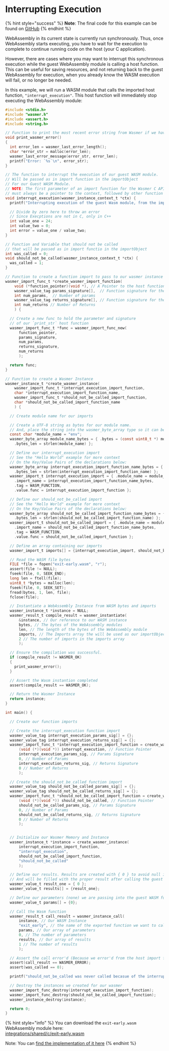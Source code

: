 # Interrupting Execution

{% hint style="success" %}
**Note**: The final code for this example can be found on [GitHub](https://github.com/wasmerio/docs.wasmer.io/tree/master/docs/integrations/c/examples/exit-early)
{% endhint %}

WebAssembly in its current state is currently run synchronously. Thus, once WebAssembly starts executing, you have to wait for the execution to complete to continue running code on the host \(your C application\).

However, there are cases where you may want to interrupt this synchronous execution while the guest WebAssembly module is calling a host function. This can be useful for saving resources, and not returning back to the guest WebAssembly for execution, when you already know the WASM execution will fail, or no longer be needed.

In this example, we will run a WASM module that calls the imported host function, `"interrupt_execution"`. This host function will immediately stop executing the WebAssembly module:

```c
#include <stdio.h>
#include "wasmer.h"
#include <assert.h>
#include <string.h>

// Function to print the most recent error string from Wasmer if we have them
void print_wasmer_error()
{
  int error_len = wasmer_last_error_length();
  char *error_str = malloc(error_len);
  wasmer_last_error_message(error_str, error_len);
  printf("Error: `%s`\n", error_str);
}

// The function to interrupt the execution of our guest WASM module.
// Will be passed as in import function in the importObject
// For our Guest WASM Module.
// NOTE: The first parameter of an import function for the Wasmer C API
// must always be a pointer to the context, followed by other function parameters.
void interrupt_execution(wasmer_instance_context_t *ctx) {
  printf("Interrupting execution of the guest Wasm module, from the imported host function ...\n");

  // Divide by zero here to throw an error
  // Since Execptions are not in C, only in C++
  int value_one = 24;
  int value_two = 0;
  int error = value_one / value_two;
}

// Function and Variable that should not be called
// that will be passed as in import functio in the importObject
int was_called = 0;
void should_not_be_called(wasmer_instance_context_t *ctx) {
  was_called = 1;
}

// Function to create a function import to pass to our wasmer instance
wasmer_import_func_t *create_wasmer_import_function(
    void (*function_pointer)(void *), // A Pointer to the host functiono
    wasmer_value_tag params_signature[],  // Function signature for the function params
    int num_params,  // Number of params
    wasmer_value_tag returns_signature[], // Function signature for the function returns 
    int num_returns // Number of Returns
    ) {

  // Create a new func to hold the parameter and signature
  // of our `print_str` host function
  wasmer_import_func_t *func = wasmer_import_func_new(
      function_pointer, 
      params_signature, 
      num_params, 
      returns_signature, 
      num_returns
      );

  return func;
}

// Function to create a Wasmer Instance
wasmer_instance_t *create_wasmer_instance(
    wasmer_import_func_t *interrupt_execution_import_function,  
    char *interrupt_execution_import_function_name,
    wasmer_import_func_t *should_not_be_called_import_function,  
    char *should_not_be_called_import_function_name
    ) {

  // Create module name for our imports

  // Create a UTF-8 string as bytes for our module name. 
  // And, place the string into the wasmer_byte_array type so it can be used by our guest WASM instance.
  const char *module_name = "env";
  wasmer_byte_array module_name_bytes = { .bytes = (const uint8_t *) module_name,
    .bytes_len = strlen(module_name) };

  // Define our interrupt_execution import
  // See the "Hello World" example for more context
  // On the Key/Value Pairs of the declarations below:
  wasmer_byte_array interrupt_execution_import_function_name_bytes = { .bytes = (const uint8_t *) interrupt_execution_import_function_name,
    .bytes_len = strlen(interrupt_execution_import_function_name) };
  wasmer_import_t interrupt_execution_import = { .module_name = module_name_bytes,
    .import_name = interrupt_execution_import_function_name_bytes,
    .tag = WASM_FUNCTION,
    .value.func = interrupt_execution_import_function };

  // Define our should_not_be_called import
  // See the "Hello World" example for more context
  // On the Key/Value Pairs of the declarations below:
  wasmer_byte_array should_not_be_called_import_function_name_bytes = { .bytes = (const uint8_t *) should_not_be_called_import_function_name,
    .bytes_len = strlen(should_not_be_called_import_function_name) };
  wasmer_import_t should_not_be_called_import = { .module_name = module_name_bytes,
    .import_name = should_not_be_called_import_function_name_bytes,
    .tag = WASM_FUNCTION,
    .value.func = should_not_be_called_import_function };

  // Define an array containing our imports
  wasmer_import_t imports[] = {interrupt_execution_import, should_not_be_called_import};

  // Read the WASM file bytes
  FILE *file = fopen("exit-early.wasm", "r");
  assert(file != NULL);
  fseek(file, 0, SEEK_END);
  long len = ftell(file);
  uint8_t *bytes = malloc(len);
  fseek(file, 0, SEEK_SET);
  fread(bytes, 1, len, file);
  fclose(file);

  // Instantiate a WebAssembly Instance from WASM bytes and imports
  wasmer_instance_t *instance = NULL;
  wasmer_result_t compile_result = wasmer_instantiate(
      &instance, // Our reference to our WASM instance 
      bytes, // The bytes of the WebAssembly modules
      len, // The length of the bytes of the WebAssembly module
      imports, // The Imports array the will be used as our importObject
      2 // The number of imports in the imports array
      );

  // Ensure the compilation was successful.
  if (compile_result != WASMER_OK)
  {
    print_wasmer_error();
  }

  // Assert the Wasm instantion completed
  assert(compile_result == WASMER_OK);

  // Return the Wasmer Instance
  return instance;
}

int main() {

  // Create our function imports

  // Create the interrupt_execution function import
  wasmer_value_tag interrupt_execution_params_sig[] = {};
  wasmer_value_tag interrupt_execution_returns_sig[] = {};
  wasmer_import_func_t *interrupt_execution_import_function = create_wasmer_import_function(
      (void (*)(void *)) interrupt_execution, // Function Pointer
      interrupt_execution_params_sig, // Params Signature
      0, // Number of Params
      interrupt_execution_returns_sig, // Returns Signature
      0 // Number of Returns
      );

  // Create the should_not_be_called function import
  wasmer_value_tag should_not_be_called_params_sig[] = {};
  wasmer_value_tag should_not_be_called_returns_sig[] = {};
  wasmer_import_func_t *should_not_be_called_import_function = create_wasmer_import_function(
      (void (*)(void *)) should_not_be_called, // Function Pointer
      should_not_be_called_params_sig, // Params Signature
      0, // Number of Params
      should_not_be_called_returns_sig, // Returns Signature
      0 // Number of Returns
      );


  // Initialize our Wasmer Memory and Instance
  wasmer_instance_t *instance = create_wasmer_instance(
      interrupt_execution_import_function,
      "interrupt_execution",
      should_not_be_called_import_function,
      "should_not_be_called"
      );

  // Define our results. Results are created with { 0 } to avoid null issues,
  // And will be filled with the proper result after calling the guest WASM function.
  wasmer_value_t result_one = { 0 };
  wasmer_value_t results[] = {result_one};

  // Define our parameters (none) we are passing into the guest WASM function call.
  wasmer_value_t params[] = {0};

  // Call the Wasm function
  wasmer_result_t call_result = wasmer_instance_call(
      instance, // Our WASM Instance
      "exit_early", // the name of the exported function we want to call on the guest WASM module
      params, // Our array of parameters
      0, // The number of parameters
      results, // Our array of results
      1 // The number of results
      );

  // Assert the call error'd (Because we error'd from the host import function)
  assert(call_result == WASMER_ERROR);
  assert(was_called == 0);

  printf("should_not_be_called was never called becasue of the interruption of execution!\nSuccess!\n");

  // Destroy the instances we created for our wasmer
  wasmer_import_func_destroy(interrupt_execution_import_function);
  wasmer_import_func_destroy(should_not_be_called_import_function);
  wasmer_instance_destroy(instance);

  return 0;
}
```

{% hint style="info" %}
You can download the `exit-early.wasm` WebAssembly module here:  
[integrations/shared/c/exit-early.wasm](https://github.com/wasmerio/docs.wasmer.io/raw/master/integrations/shared/c/exit-early.wasm)

Note: You can [find the implementation of it here](https://github.com/wasmerio/docs.wasmer.io/blob/master/integrations/shared/c/exit-early.c)
{% endhint %}

